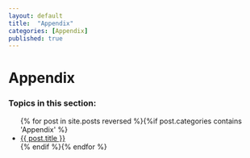 ```yaml
---
layout: default
title:  "Appendix"
categories: [Appendix]
published: true
---
```


<div data-type="part" class="hsecpart" data-hederis-type="hsecpart" id="pyjGkyln3"><h1 data-hederis-type="hblkchaptitle" class="hblkchaptitle" id="pszjrLjuP">Appendix</h1>
    <h3>Topics in this section:</h3><ul class="">{% for post in site.posts reversed %}{%if post.categories contains 'Appendix' %}<li class=""><a class="" href="{{ post.url }}">{{ post.title }}</a></li>{% endif %}{% endfor %}</ul></div>
    